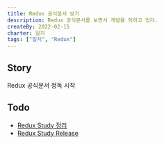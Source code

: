 ```yaml
---
title: Redux 공식문서 보기
description: Redux 공식문서를 보면서 개념을 익히고 있다.
createBy: 2022-02-15
charter: 일지
tags: ["일지", "Redux"]
---
```


## Story

Redux 공식문서 정독 시작

## Todo

-   [Redux Study 정리](/TIL/study/redux/story)
-   [Redux Study Release](/TIL/study/study/redux/release)
